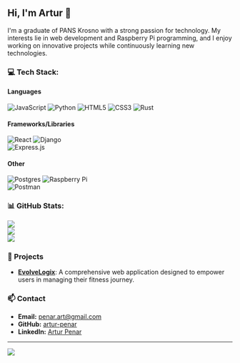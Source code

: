## Hi, I'm Artur 👋
I'm a graduate of PANS Krosno with a strong passion for technology. My interests lie in web development and Raspberry Pi programming, and I enjoy working on innovative projects while continuously learning new technologies.


### 💻 Tech Stack:


#### Languages
![JavaScript](https://img.shields.io/badge/javascript-%23323330.svg?style=for-the-badge&logo=javascript&logoColor=%23F7DF1E) 
![Python](https://img.shields.io/badge/python-3670A0?style=for-the-badge&logo=python&logoColor=ffdd54)
![HTML5](https://img.shields.io/badge/html5-%23E34F26.svg?style=for-the-badge&logo=html5&logoColor=white)
![CSS3](https://img.shields.io/badge/css3-%231572B6.svg?style=for-the-badge&logo=css3&logoColor=white)
![Rust](https://img.shields.io/badge/rust-%23000000.svg?style=for-the-badge&logo=rust&logoColor=white)


#### Frameworks/Libraries
![React](https://img.shields.io/badge/react-%2320232a.svg?style=for-the-badge&logo=react&logoColor=%2361DAFB)
![Django](https://img.shields.io/badge/django-%23092E20.svg?style=for-the-badge&logo=django&logoColor=white)  
![Express.js](https://img.shields.io/badge/express.js-%23404d59.svg?style=for-the-badge&logo=express&logoColor=%2361DAFB) 


#### Other
![Postgres](https://img.shields.io/badge/postgres-%23316192.svg?style=for-the-badge&logo=postgresql&logoColor=white) 
![Raspberry Pi](https://img.shields.io/badge/-Raspberry_Pi-C51A4A?style=for-the-badge&logo=Raspberry-Pi)  
![Postman](https://img.shields.io/badge/Postman-FF6C37?style=for-the-badge&logo=postman&logoColor=white)  

### 📊 GitHub Stats:

![](https://github-readme-stats.vercel.app/api?username=artur-penar&theme=dark&hide_border=false&include_all_commits=false&count_private=true)<br/>
![](https://github-readme-streak-stats.herokuapp.com/?user=artur-penar&theme=dark&hide_border=false)<br/>
![](https://github-readme-stats.vercel.app/api/top-langs/?username=artur-penar&theme=dark&hide_border=false&include_all_commits=false&count_private=true&layout=compact)


### 🚀 Projects

- [**EvolveLogix**](https://github.com/yourusername/evolvelogix): A comprehensive web application designed to empower users in managing their fitness journey.


### 📫 Contact

- **Email:** [penar.art@gmail.com](mailto:penar.art@gmail.com)
- **GitHub:** [artur-penar](https://github.com/artur-penar/)
- **LinkedIn:** [Artur Penar](https://www.linkedin.com/in/artur-penar-18092a324/)


---
[![](https://visitcount.itsvg.in/api?id=artur-penar&icon=0&color=0)](https://visitcount.itsvg.in)

<!-- Proudly created with GPRM ( https://gprm.itsvg.in ) -->
